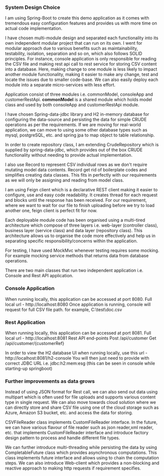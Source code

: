 
### System Design Choice
I am using Spring-Boot to create this demo application as it comes with tremendous easy configuration features and provides us with more time on actual code implementation. 

I have chosen multi-module design and separated each functionality into its own independent modular project that can run on its own. I went for modular approach due to various benefits such as maintainability, testability, isolation, 
separation and so on, which also follows SOLID principles. For instance, console application is only responsible for reading the CSV file and making rest api call to rest service for storing CSV content into a database. 
Here, making change to one module is less likely to impact another module functionality, making it easier to make any change, test and locate the issues due to smaller code-base.
We can also easily deploy each module into a separate micro-services with less effort.

Application consist of three modules i.e. commonModel, consoleApp and customerRestApi. **commonModel** is a shared module which holds model class and used by both consoleApp and customerRestApi module.

I have chosen Spring-data-jdbc library and H2 in-memory database for configuring the data-source and persisting the data for simple CRUDE operations as per the requirements. 
If we are moving for real-world application, we can move to using some other database types such as mysql, postgreSQL, etc. and spring jpa to map object to table relationship.

In order to create repository class, I am extending CrudeRepository which is supplied by spring-data-jdbc, which provides out of the box CRUDE functionality without needing to provide actual implementation.

I also use Record to represent CSV individual rows as we don't require mutating model data contents. Record get rid of boilerplate codes and simplifies creating data classes. This fits in perfectly with our requirements 
as we will only be assigning and reading from model class.

I am using Feign client which is a declarative REST client making it easier to configure, use and easy code readability. It creates thread for each request and blocks until the response has been received. For our requirement,
where we want to wait for our file to finish uploading before we try to load another one, feign client is perfect fit for now.

Each deployable module code has been organised using a multi-tired architecture which compose of three layers i.e. web-layer (controller class), business layer (service class) and data layer (repository class). This architecture 
allows us to organise the code more effectively and help us in separating specific responsibility/concerns within the application.

For testing, I have used MockMvc whenever testing requires some mocking. For example mocking service methods that returns data from database operations.

There are two main classes that run two independent application i.e. Console and Rest API application.

### **Console Application**
When running locally, this application can be accessed at port 8080. Full local url - http://localhost:8080
Once application is running, console will request for full CSV file path. for example, C:\test\doc.csv

### Rest Application
When running locally, this application can be accessed at port 8081. Full local url - http://localhost:8081
Rest API end-points
    Post /api/customer
    Get /api/customer/{customerRef}

In order to view the H2 database UI when running locally, use this url - http://localhost:8081/h2-console
You will then just need to provide with correct JDBC URL i.e. jdbc:h2:mem:esg (this can be seen in console while starting-up springboot)

### Further improvements as data grows

Instead of using JSON format for Rest call, we can also send out data using multipart which is often used for file uploads and supports various content type in single request.
We can also move towards cloud solution where we can directly store and share CSV file using one of the cloud storage such as Azure, Amazon S3 bucket, etc. and access the data for storing.

CSVFileReader class implements CustomFileReader interface. In the future, we can have various flavour of file reader such as json reader,xml reader, etc. that implements CustomFileReader interface and introduce factory design pattern to process and handle different file types.

We can further introduce multi-threading while persisting the data by using CompletableFuture class which provides asynchronous computations. This class implements future interface and allows using to chain the computation steps. 
We can also introduce Web-client which provides a non-blocking and reactive approach to making http requests if requirement specifies. 